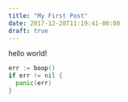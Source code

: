 ```yaml
---
title: "My First Post"
date: 2017-12-28T11:19:41-06:00
draft: true
---
```



hello world!

```go
err := boop()
if err != nil {
  panic(err)
}
```

